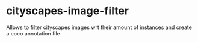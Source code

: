 # cityscapes-image-filter
Allows to filter cityscapes images wrt their amount of instances and create a coco annotation file
